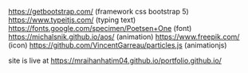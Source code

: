 https://getbootstrap.com/ (framework css bootstrap 5)
https://www.typeitjs.com/ (typing text)
https://fonts.google.com/specimen/Poetsen+One (font)
https://michalsnik.github.io/aos/ (animation)
https://www.freepik.com/ (icon)
https://github.com/VincentGarreau/particles.js (animationjs)

site is live at https://mraihanhatim04.github.io/portfolio.github.io/
